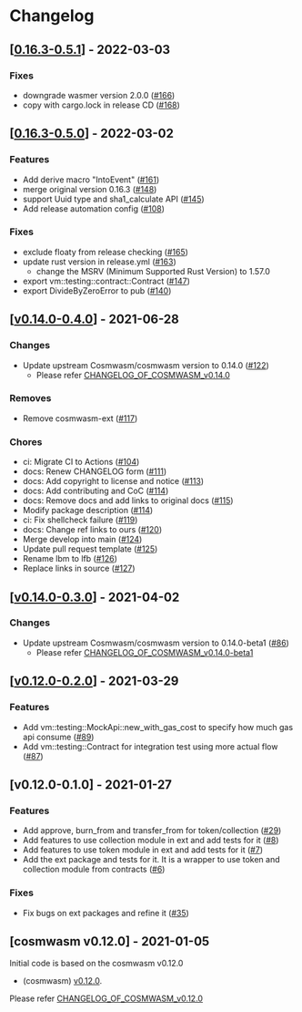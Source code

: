 # Changelog


## [[0.16.3-0.5.1](https://github.com/Finschia/cosmwasm/compare/v0.16.3-0.5.0...0.16.3-0.5.1)] - 2022-03-03

### Fixes

* downgrade wasmer version 2.0.0 ([#166](https://github.com/Finschia/cosmwasm/issues/166))
* copy with cargo.lock in release CD ([#168](https://github.com/Finschia/cosmwasm/pull/168))

## [[0.16.3-0.5.0](https://github.com/Finschia/cosmwasm/compare/v0.14.0-0.4.0...0.16.3-0.5.0)] - 2022-03-02

### Features

* Add derive macro "IntoEvent" ([#161](https://github.com/Finschia/cosmwasm/pull/161))
* merge original version 0.16.3 ([#148](https://github.com/Finschia/cosmwasm/pull/148))
* support Uuid type and sha1_calculate API ([#145](https://github.com/Finschia/cosmwasm/pull/145))
* Add release automation config ([#108](https://github.com/Finschia/cosmwasm/pull/108))

### Fixes

* exclude floaty from release checking ([#165](https://github.com/Finschia/cosmwasm/pull/165))
* update rust version in release.yml ([#163](https://github.com/Finschia/cosmwasm/pull/163))
  - change the MSRV (Minimum Supported Rust Version) to 1.57.0
* export vm::testing::contract::Contract ([#147](https://github.com/Finschia/cosmwasm/pull/147))
* export DivideByZeroError to pub ([#140](https://github.com/Finschia/cosmwasm/pull/140))

## [[v0.14.0-0.4.0](https://github.com/Finschia/cosmwasm/compare/v0.14.0-0.3.0...v0.14.0-0.4.0)] - 2021-06-28

### Changes

* Update upstream Cosmwasm/cosmwasm version to 0.14.0 ([#122](https://github.com/Finschia/cosmwasm/pull/122))
  - Please refer [CHANGELOG_OF_COSMWASM_v0.14.0](https://github.com/CosmWasm/cosmwasm/blob/v0.14.0/CHANGELOG.md)

### Removes
* Remove cosmwasm-ext ([#117](https://github.com/Finschia/cosmwasm/pull/117))

### Chores

* ci: Migrate CI to Actions ([#104](https://github.com/Finschia/cosmwasm/pull/104))
* docs: Renew CHANGELOG form ([#111](https://github.com/Finschia/cosmwasm/pull/111))
* docs: Add copyright to license and notice ([#113](https://github.com/Finschia/cosmwasm/pull/113))
* docs: Add contributing and CoC ([#114](https://github.com/Finschia/cosmwasm/pull/114))
* docs: Remove docs and add links to original docs ([#115](https://github.com/Finschia/cosmwasm/pull/115))
* Modify package description ([#114](https://github.com/Finschia/cosmwasm/pull/114))
* ci: Fix shellcheck failure ([#119](https://github.com/Finschia/cosmwasm/pull/119))
* docs: Change ref links to ours ([#120](https://github.com/Finschia/cosmwasm/pull/120))
* Merge develop into main ([#124](https://github.com/Finschia/cosmwasm/pull/124))
* Update pull request template ([#125](https://github.com/Finschia/cosmwasm/pull/125))
* Rename lbm to lfb ([#126](https://github.com/Finschia/cosmwasm/pull/126))
* Replace links in source ([#127](https://github.com/Finschia/cosmwasm/pull/127))

## [[v0.14.0-0.3.0](https://github.com/Finschia/cosmwasm/compare/v0.12.0-0.2.0...v0.14.0-0.3.0)] - 2021-04-02

### Changes

* Update upstream Cosmwasm/cosmwasm version to 0.14.0-beta1 ([#86](https://github.com/Finschia/cosmwasm/issues/86))
  - Please refer [CHANGELOG_OF_COSMWASM_v0.14.0-beta1](https://github.com/CosmWasm/cosmwasm/blob/v0.14.0-beta1/CHANGELOG.md)


## [[v0.12.0-0.2.0](https://github.com/Finschia/cosmwasm/compare/v0.12.0-0.1.0...v0.12.0-0.2.0)] - 2021-03-29

### Features

* Add vm::testing::MockApi::new_with_gas_cost to specify how much gas api consume ([#89](https://github.com/Finschia/cosmwasm/issues/89))
* Add vm::testing::Contract for integration test using more actual flow ([#87](https://github.com/Finschia/cosmwasm/issues/87))


## [v0.12.0-0.1.0] - 2021-01-27

### Features

* Add approve, burn_from and transfer_from for token/collection ([#29](https://github.com/Finschia/cosmwasm/issues/29))
* Add features to use collection module in ext and add tests for it ([#8](https://github.com/Finschia/cosmwasm/issues/8))
* Add features to use token module in ext and add tests for it ([#7](https://github.com/Finschia/cosmwasm/issues/7))
* Add the ext package and tests for it. It is a wrapper to use token and collection module from contracts ([#6](https://github.com/Finschia/cosmwasm/issues/6))

### Fixes

* Fix bugs on ext packages and refine it ([#35](https://github.com/Finschia/cosmwasm/issues/35))

## [cosmwasm v0.12.0] - 2021-01-05
Initial code is based on the cosmwasm v0.12.0

* (cosmwasm) [v0.12.0](https://github.com/CosmWasm/cosmwasm/releases/tag/v0.12.0).

Please refer [CHANGELOG_OF_COSMWASM_v0.12.0](https://github.com/CosmWasm/cosmwasm/releases?after=v0.12.0)
